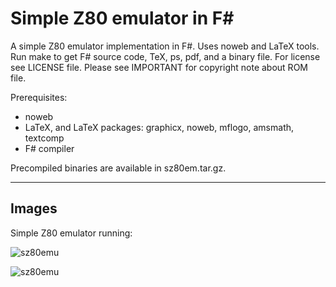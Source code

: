 # Simple Z80 emulator in F#

A simple Z80 emulator implementation in F#. Uses noweb and LaTeX tools. Run make to get F# source code, TeX, ps, pdf, and a binary file. For license see LICENSE file. Please see IMPORTANT for copyright note about ROM file.

Prerequisites:
 * noweb
 * LaTeX, and LaTeX packages: graphicx, noweb, mflogo, amsmath, textcomp
 * F# compiler

Precompiled binaries are available in sz80em.tar.gz.

-----
## Images

Simple Z80 emulator running:

![sz80emu](https://rvprg.files.wordpress.com/2016/05/untitled.png)

![sz80emu](https://rvprg.files.wordpress.com/2016/05/untitled1.png)
